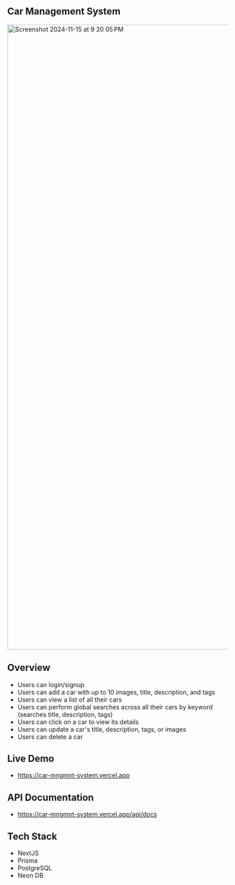 ## Car Management System

<img width="1429" alt="Screenshot 2024-11-15 at 9 20 05 PM" src="https://github.com/user-attachments/assets/40bb21cb-57cd-47cb-bb35-4d9649e2f7dd">


## Overview
- Users can login/signup
- Users can add a car with up to 10 images, title, description, and tags
- Users can view a list of all their cars
- Users can perform global searches across all their cars by keyword (searches title, description, tags)
- Users can click on a car to view its details
- Users can update a car's title, description, tags, or images
- Users can delete a car

## Live Demo
- https://car-mngmnt-system.vercel.app

## API Documentation
- https://car-mngmnt-system.vercel.app/api/docs

## Tech Stack
- NextJS
- Prisma
- PostgreSQL
- Neon DB
